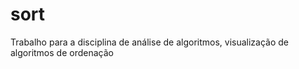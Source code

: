 # sort
Trabalho para a disciplina de análise de algoritmos, visualização de algoritmos de ordenação
